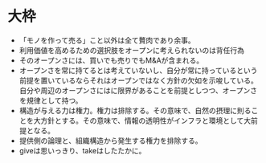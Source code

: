 # 大枠

- 「モノを作って売る」こと以外は全て贅肉であり余事。
- 利用価値を高めるための選択肢をオープンに考えられないのは背任行為
- そのオープンさには、買いでも売りでもM&Aが含まれる。
- オープンさを常に持てるとは考えていないし、自分が常に持っているという前提を置いているならそれはオープンではなく方針の欠如を示唆している。自分や周辺のオープンさにはに限界があることを前提としつつ、オープンさを規律として持つ。
- 構造が与える力は権力。権力は排除する。その意味で、自然の摂理に則ることを大方針とする。その意味で、情報の透明性がインフラと環境として大前提となる。
- 提供側の論理と、組織構造から発生する権力を排除する。
- giveは思いっきり、takeはしたたかに。
